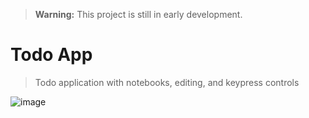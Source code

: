 > **Warning:** This project is still in early development.

# Todo App
> Todo application with notebooks, editing, and keypress controls

![image](https://github.com/Nikolai-Grytvik-Borbe/Todo-app/assets/107432990/d9db15be-f4dd-4f01-be23-b4fde7b3767b)
